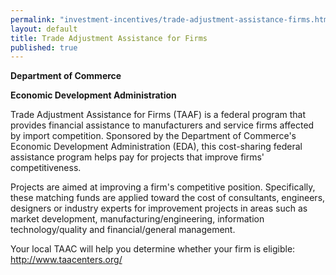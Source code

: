 ```yaml
---
permalink: "investment-incentives/trade-adjustment-assistance-firms.html"
layout: default
title: Trade Adjustment Assistance for Firms
published: true
---
```


<p><strong>Department of Commerce</strong></p>
<p><strong>Economic Development Administratio</strong><strong>n</strong></p>
<p>Trade Adjustment Assistance for Firms (TAAF) is a federal program that provides financial assistance to manufacturers and service firms affected by import competition. Sponsored by the Department of Commerce's Economic Development Administration (EDA), this cost-sharing federal assistance program helps pay for projects that improve firms' competitiveness.</p>
<p>Projects are aimed at improving a firm's competitive position. Specifically, these matching funds are applied toward the cost of consultants, engineers, designers or industry experts for improvement projects in areas such as market development, manufacturing/engineering, information technology/quality and financial/general management.</p>
<p>Your local TAAC will help you determine whether your firm is eligible:&nbsp; <a href="http://www.taacenters.org/">http://www.taacenters.org/</a></p>
